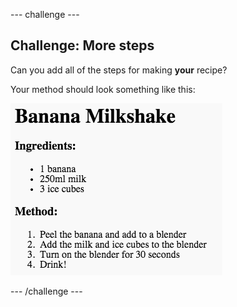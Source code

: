 \--- challenge \---

## Challenge: More steps

Can you add all of the steps for making **your** recipe?

Your method should look something like this:

![截屏](images/recipe-more-method.png)

\--- /challenge \---